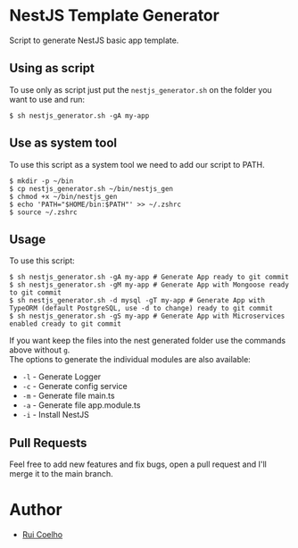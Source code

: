 # NestJS Template Generator

Script to generate NestJS basic app template.

## Using as script

To use only as script just put the `nestjs_generator.sh` on the folder you want to use and run:

```shell
$ sh nestjs_generator.sh -gA my-app
```

## Use as system tool

To use this script as a system tool we need to add our script to PATH.

```shell
$ mkdir -p ~/bin
$ cp nestjs_generator.sh ~/bin/nestjs_gen
$ chmod +x ~/bin/nestjs_gen
$ echo 'PATH="$HOME/bin:$PATH"' >> ~/.zshrc
$ source ~/.zshrc
```

## Usage

To use this script:

```shell
$ sh nestjs_generator.sh -gA my-app # Generate App ready to git commit
$ sh nestjs_generator.sh -gM my-app # Generate App with Mongoose ready to git commit
$ sh nestjs_generator.sh -d mysql -gT my-app # Generate App with TypeORM (default PostgreSQL, use -d to change) ready to git commit
$ sh nestjs_generator.sh -gS my-app # Generate App with Microservices enabled cready to git commit
```

If you want keep the files into the nest generated folder use the commands above without `g`.
<br>The options to generate the individual modules are also available:

- `-l` - Generate Logger
- `-c` - Generate config service
- `-m` - Generate file main.ts
- `-a` - Generate file app.module.ts
- `-i` - Install NestJS

## Pull Requests

Feel free to add new features and fix bugs, open a pull request and I'll merge it to the main branch.

# Author

- [Rui Coelho](https://github.com/user-cube)
